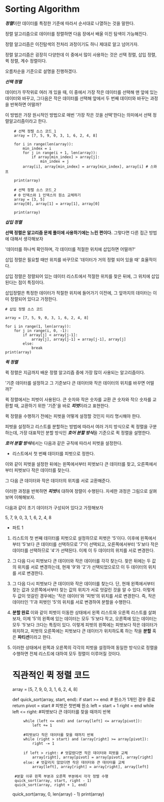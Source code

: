 # Sorting Algorithm

***정렬***이란 데이터를 특정한 기준에 따라서 순서대로 나열하는 것을 말한다.

정렬 알고리즘으로 데이터를 정렬하면 다음 장에서 배울 이진 탐색이 가능해진다.

정렬 알고리즘은 이진탐색의 전처리 과정이기도 하니 제대로 알고 넘어가자.

정렬 알고리즘은 굉장히 다양한데 이 중에서 많이 사용하는 것은 선택 정렬, 삽입 정렬, 퀵 정렬, 계수 정렬이다.

오름차순을 기준으로 설명을 진행하겠다.

***선택 정렬***

데이터가 무작위로 여러 개 있을 때, 이 중에서 가장 작은 데이터를 선택해 맨 앞에 있는 데이터와 바꾸고, 그다음은 작은 데이터를 선택해 앞에서 두 번째 데이터와 바꾸는 과정을 반복하면 어떨까?

이 방법은 가장 원시적인 방법으로 매번 '가장 작은 것을 선택'한다는 의미에서 선택 정렬알고리즘이라고 한다.

        # 선택 정렬 소스 코드_1
        array = [7, 5, 9, 0, 3, 1, 6, 2, 4, 8]
        
        for i in range(len(array)):
            min_index = i
            for j in range(i + 1, len(array)):
                if array[min_index] > array[j]:
                    min_index = j
            array[i], array[min_index] = array[min_index], array[i] # 스와프
        
        print(array)
        
        # 선택 정렬 소스 코드_2
        # 0 인덱스와 1 인덱스의 원소 교체하기
        array = [3, 5]
        array[0], array[1] = array[1], array[0]
        
        print(array)


***삽입 정렬***

**선택 정렬은 알고리즘 문제 풀이에 사용하기에는 느린 편이다.** 그렇다면 다른 접근 방법에 대해서 생각해보자

'데이터를 하나씩 확인하며, 각 데이터를 적절한 위치에 삽입하면 어떨까?'

삽입 정렬은 필요할 때만 위치를 바꾸므로 '데이터가 거의 정렬 되어 있을 때' 효율적이다.

삽입 정렬은 정렬되어 있는 데이터 리스트에서 적절한 위치를 찾은 뒤에, 그 위치에 삽입된다는 점이 특징이다.

삽입정렬은 특정한 데이터가 적절한 위치에 들어가기 이전에, 그 앞까지의 데이터는 이미 정렬되어 있다고 가정한다.

    # 삽입 정렬 소스 코드
    
    array = [7, 5, 9, 0, 3, 1, 6, 2, 4, 8]
    
    for i in range(1, len(array)):
        for j in range(i, 0, -1):
            if array[j] < array[j-1]:
                array[j], array[j-1] = array[j-1], array[j]
            else:
                break
    print(array)

***퀵 정렬***

퀵 정렬은 지금까지 배운 정렬 알고리즘 중에 가장 많이 사용되는 알고리즘이다.

'기준 데이터를 설정하고 그 기준보다 큰 데이터와 작은 데이터의 위치를 바꾸면 어떨까?'

퀵 정렬에서는 피벗이 사용된다. 큰 숫자와 작은 숫자를 교환 큰 숫자와 작으 숫자를 교환할 때, 교환하기 위한 '기준'을 바로 ***피벗***이라고 표현한다.

퀵 정렬을 수행하기 전에는 피벗을 어떻게 설정할 것인지 미리 명시해야 한다.

피벗을 설정하고 리스트를 분할하는 방법에 따라서 여러 가지 방식으로 퀵 정렬을 구분하는데, 가장 대표적인 분할 방식인 ***호어 분할 방식***을 기준으로 퀵 정렬을 설명한다.

***호어 분할 방식***에서는 다음과 같은 규칙에 따라서 피벗을 설정한다.
- 리스트에서 첫 번째 데이터를 피벗으로 정한다.

이와 같이 피벗을 설정한 뒤에는 왼쪽에서부터 피벗보다 큰 데이터를 찾고, 오른쪽에서부터 피벗보다 작은 데이터를 찾는다.

그 다음 큰 데이터와 작은 데이터의 위치를 서로 교환해준다.

이러한 과정을 반복하면 ***피벗***에 대하여 정렬이 수행된다. 자세한 과정은 그림으로 살펴보며 이해해보자.

다음과 같이 초기 데이터가 구성되어 있다고 가정해보자 

5, 7, 9, 0, 3, 1, 6, 2, 4, 8

- 파트 1
1. 리스트의 첫 번째 데이터를 피벗으로 설정하므로 피벗은 '5'이다. 이후에 왼쪽에서부터 '5'보다 큰 데이터를 선택하므로 '7'이 선택되고, 오른쪽에서부터 '5'보다 작은 데이터를 선택하므로 '4'가 선택된다. 이제 이 두 데이터의 위치를 서로 변경한다.

2. 그 다음 다시 피벗보다 큰 데이터와 작은 데이터를 각각 찾는다. 찾은 뒤에는 두 값의 위치를 서로 변경하는데, 현재 '9'와 '2'가 선택되었으로므 이 두 데이터의 위치를 서로 변경한다.

3. 그 다음 다시 피벗보다 큰 데이터와 작은 데이터를 찾는다. 단, 현재 왼쪽에서부터 찾는 값과 오른쪽에서부터 찾는 값의 위치가 서로 엇갈린 것을 알 수 있다. 이렇게 두 값이 엇갈린 경우에는 '작은 데이터'와 '피벗'의 위치를 서로 변경한다. 즉, 작은 데이터인 '1'과 피벗인 '5'의 위치를 서로 변경하여 분할을 수행한다.

4. **분할 완료** 이와 같이 피벗이 이동한 상태에서 왼쪽 리스트와 오른쪽 리스트를 살펴보자, 이제 '5'의 왼쪽에 있는 데이터는 모두 '5'보다 작고, 오른쪽에 있는 데이터는 모두 '5'보다 크다는 특징이 있다. 이렇게 피벗의 왼쪽에는 피벗보다 작은 데이터가 위치하고, 피벗의 오른쪽에는 피벗보다 큰 데이터가 위치하도록 하는 작을 **분할** 혹은 **파티션**이라고 한다.

5. 이러한 상태에서 왼쪽과 오른쪽의 각각의 피벗을 설정하여 동일한 방식으로 정렬을 수행하면 전체 리스트에 대하여 모두 정렬이 이루어질 것이다.




    # 직관적인 퀵 정렬 코드
    array = [5, 7, 9, 0, 3, 1, 6, 2, 4, 8]
    
    def quick_sort(array, start, end):
        if start >= end: # 원소가 1개인 경우 종료
            return
        pivot = start # 피벗은 첫번째 원소
        left = start + 1
        right = end
        while left <= right:
            #피벗보다 큰 데이터를 찾을 때까지 반복

            while (left <= end) and (array[left] <= array[pivot]):
                left += 1

            #피벗보다 작은 데이터를 찾을 때까지 반복
            while (right > start) and (array[right] >= array[pivot]):
                right -= 1

            if left > right: # 엇갈렸다면 작은 데이터와 피벗을 교체
                array[right], array[pivot] = array[pivot], array[right]
            else: # 엇갈리지 않았다면 작은 데이터와 큰 데이터를 교체
                array[left], array[right] = array[right], array[left]

        #분할 이루 왼쪽 부분과 오른쪽 부분에서 각각 정렬 수행
        quick_sort(array, start, right - 1)
        quick_sort(array, right + 1, end)
    
    quick_sort(array, 0, len(array) - 1)
    print(array)

